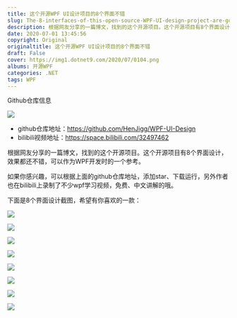 ```yaml
---
title: 这个开源WPF UI设计项目的8个界面不错
slug: The-8-interfaces-of-this-open-source-WPF-UI-design-project-are-good
description: 根据网友分享的一篇博文，找到的这个开源项目。这个开源项目有8个界面设计，效果都还不错，可以作为WPF开发时的一个参考。
date: 2020-07-01 13:45:56
copyright: Original
originaltitle: 这个开源WPF UI设计项目的8个界面不错
draft: False
cover: https://img1.dotnet9.com/2020/07/0104.png
albums: 开源WPF
categories: .NET
tags: WPF
---
```



Github仓库信息

![](https://img1.dotnet9.com/2020/07/0101.png)

- github仓库地址：https://github.com/HenJigg/WPF-UI-Design
- bilibili视频地址：https://space.bilibili.com/32497462

根据网友分享的一篇博文，找到的这个开源项目。这个开源项目有8个界面设计，效果都还不错，可以作为WPF开发时的一个参考。

如果你感兴趣，可以根据上面的github仓库地址，添加star、下载运行，另外作者也在bilibili上录制了不少wpf学习视频，免费、中文讲解的哦。

下面是8个界面设计截图，希望有你喜欢的一款：

![](https://img1.dotnet9.com/2020/07/0102.png)

![](https://img1.dotnet9.com/2020/07/0103.png)

![](https://img1.dotnet9.com/2020/07/0104.png)

![](https://img1.dotnet9.com/2020/07/0105.png)

![](https://img1.dotnet9.com/2020/07/0106.gif)

![](https://img1.dotnet9.com/2020/07/0107.gif)

![](https://img1.dotnet9.com/2020/07/0108.png)

![](https://img1.dotnet9.com/2020/07/0109.png)